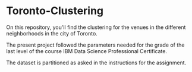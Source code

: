 # Toronto-Clustering
On this repository, you'll find the clustering for the venues in the different neighborhoods in the city of Toronto.

The present project followed the parameters needed for the grade of the last level of the course IBM Data Science Professional Certificate.

The dataset is partitioned as asked in the instructions for the assignment.
